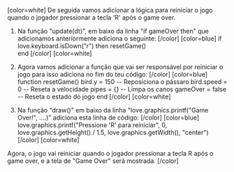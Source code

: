 [color=white]
De seguida vamos adicionar a lógica para reiniciar o jogo quando 
o jogador pressionar a tecla 'R' após o game over.

1. Na função "update(dt)", em baixo da linha "if gameOver then" que adicionamos anteriormente 
adiciona o seguinte:
   [/color] [color=blue]
       if love.keyboard.isDown("r") then
           resetGame()  
       end
   [/color] [color=white]

2. Agora vamos adicionar a função que vai ser responsável por reiniciar o jogo
para isso adiciona no fim do teu código:
   [/color] [color=blue]
   function resetGame()
      bird.y = 150  -- Reposiciona o pássaro
      bird.speed = 0  -- Reseta a velocidade
      pipes = {}  -- Limpa os canos
      gameOver = false  -- Reseta o estado do jogo
   end
   [/color] [color=white]
3. Na função "draw()" em baixo da linha "love.graphics.printf("Game Over!", ....)"
adiciona esta linha de código:
   [/color] [color=blue]
   love.graphics.printf("Pressione 'R' para reiniciar", 0, 
   love.graphics.getHeight() / 1.5, 
   love.graphics.getWidth(), "center")
   [/color] [color=white]

Agora, o jogo vai reiniciar quando o jogador pressionar a tecla R após o game over, 
e a tela de "Game Over" será mostrada.
[/color] 